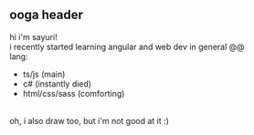 ## ooga header
hi i'm sayuri!<br>
i recently started learning angular and web dev in general @@<br>
lang: 
  - ts/js (main)
  - c# (instantly died)
  - html/css/sass (comforting)
<br>
oh, i also draw too, but i'm not good at it :)
<!---
u-sayuri/u-sayuri is a ✨ special ✨ repository because its `README.md` (this file) appears on your GitHub profile.
You can click the Preview link to take a look at your changes.
--->
